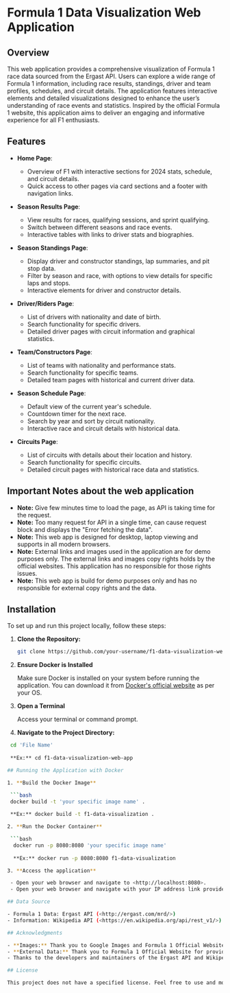 # Formula 1 Data Visualization Web Application

## Overview

This web application provides a comprehensive visualization of Formula 1 race data sourced from the Ergast API. Users can explore a wide range of Formula 1 information, including race results, standings, driver and team profiles, schedules, and circuit details. The application features interactive elements and detailed visualizations designed to enhance the user’s understanding of race events and statistics. Inspired by the official Formula 1 website, this application aims to deliver an engaging and informative experience for all F1 enthusiasts.

## Features

- **Home Page**:
  - Overview of F1 with interactive sections for 2024 stats, schedule, and circuit details.
  - Quick access to other pages via card sections and a footer with navigation links.

- **Season Results Page**:
  - View results for races, qualifying sessions, and sprint qualifying.
  - Switch between different seasons and race events.
  - Interactive tables with links to driver stats and biographies.

- **Season Standings Page**:
  - Display driver and constructor standings, lap summaries, and pit stop data.
  - Filter by season and race, with options to view details for specific laps and stops.
  - Interactive elements for driver and constructor details.

- **Driver/Riders Page**:
  - List of drivers with nationality and date of birth.
  - Search functionality for specific drivers.
  - Detailed driver pages with circuit information and graphical statistics.

- **Team/Constructors Page**:
  - List of teams with nationality and performance stats.
  - Search functionality for specific teams.
  - Detailed team pages with historical and current driver data.
  
- **Season Schedule Page**:
  - Default view of the current year's schedule.
  - Countdown timer for the next race.
  - Search by year and sort by circuit nationality.
  - Interactive race and circuit details with historical data.

- **Circuits Page**:
  - List of circuits with details about their location and history.
  - Search functionality for specific circuits.
  - Detailed circuit pages with historical race data and statistics.
  
## Important Notes about the web application

- **Note:** Give few minutes time to load the page, as API is taking time for the request.
- **Note:** Too many request for API in a single time, can cause request block and displays the "Error fetching the data".
- **Note:** This web app is designed for desktop, laptop viewing and supports in all modern browsers.
- **Note:** External links and images used in the application are for demo purposes only. The external links and images copy rights holds by the official websites. This application has no responsible for those rights issues.
- **Note:** This web app is build for demo purposes only and has no responsible for external copy rights and the data.

## Installation

To set up and run this project locally, follow these steps:

1. **Clone the Repository:**

   ```bash
   git clone https://github.com/your-username/f1-data-visualization-web-app.git

2. **Ensure Docker is Installed**

   Make sure Docker is installed on your system before running the application. You can download it from [Docker's official website](https://www.docker.com/products/docker-desktop) as per your OS.

3. **Open a Terminal**

   Access your terminal or command prompt.

4. **Navigate to the Project Directory:**

  ```bash
   cd 'File Name'
   
   **Ex:** cd f1-data-visualization-web-app

## Running the Application with Docker

1. **Build the Docker Image**

   ```bash
   docker build -t 'your specific image name' .
   
   **Ex:** docker build -t f1-data-visualization .

2. **Run the Docker Container**

   ```bash
    docker run -p 8080:8080 'your specific image name'
    
    **Ex:** docker run -p 8080:8080 f1-data-visualization

3. **Access the application**

   - Open your web browser and navigate to <http://localhost:8080>.
   - Open your web browser and navigate with your IP address link provided in terminal after entering the command "docker run -p 8080:8080 'your specific image name' ". **Ex:** <http://111.0.0.0:8080>

## Data Source

- Formula 1 Data: Ergast API (<http://ergast.com/mrd/>)
- Information: Wikipedia API (<https://en.wikipedia.org/api/rest_v1/>)

## Acknowledgments

- **Images:** Thank you to Google Images and Formula 1 Official Website for providing images used in the application.
- **External Data:** Thank you to Formula 1 Official Website for providing external links used in the application.
- Thanks to the developers and maintainers of the Ergast API and Wikipedia API for providing valuable data.

## License

This project does not have a specified license. Feel free to use and modify the code as needed.
